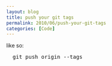 ```yaml
---
layout: blog
title: push your git tags
permalink: 2010/06/push-your-git-tags
categories: [Code]
---
```


<p>like so:</p>
<pre>
  git push origin --tags
</pre>
